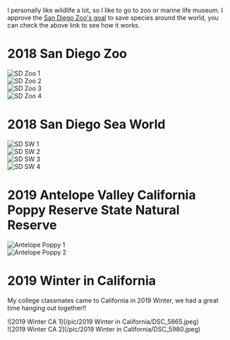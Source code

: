 I personally like wildlife a lot, so I like to go to zoo or marine life museum. I approve the [San Diego Zoo's goal](https://zoo.sandiegozoo.org/our-mission) to save species around the world, you can check the above link to see how it works.


# 2018 San Diego Zoo

![SD Zoo 1](/pic/SD_Zoo/IMG_0048.png)  
![SD Zoo 2](/pic/SD_Zoo/IMG_0056.png)  
![SD Zoo 3](/pic/SD_Zoo/IMG_0060.png)  
![SD Zoo 4](/pic/SD_Zoo/IMG_0084.png)  


# 2018 San Diego Sea World

![SD SW 1](/pic/SD_SeaWorld/IMG_0425.png)  
![SD SW 2](/pic/SD_SeaWorld/IMG_0434.png)  
![SD SW 3](/pic/SD_SeaWorld/IMG_0440.png)  
![SD SW 4](/pic/SD_SeaWorld/IMG_0460.png)  


# 2019 Antelope Valley California Poppy Reserve State Natural Reserve

![Antelope Poppy 1](/pic/Antelope/IMG_1343.png)  
![Antelope Poppy 2](/pic/Antelope/IMG_1355.png)  


# 2019 Winter in California
My college classmates came to California in 2019 Winter, we had a great time hanging out together!!

![2019 Winter CA 1](/pic/2019 Winter in California/DSC_5865.jpeg)  
![2019 Winter CA 2](/pic/2019 Winter in California/DSC_5980.jpeg)  




